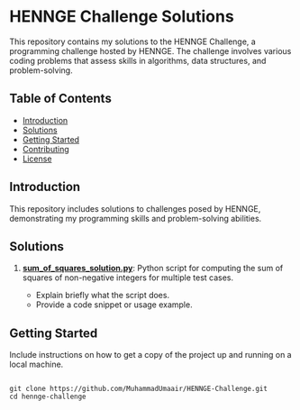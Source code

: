 # HENNGE Challenge Solutions

This repository contains my solutions to the HENNGE Challenge, a programming challenge hosted by HENNGE. The challenge involves various coding problems that assess skills in algorithms, data structures, and problem-solving.

## Table of Contents

- [Introduction](#introduction)
- [Solutions](#solutions)
- [Getting Started](#getting-started)
- [Contributing](#contributing)
- [License](#license)

## Introduction

This repository includes solutions to challenges posed by HENNGE, demonstrating my programming skills and problem-solving abilities.

## Solutions

1. [**sum_of_squares_solution.py**](https://github.com/MuhammadUmaair/HENNGE-Challenge/blob/main/Mission1.py): Python script for computing the sum of squares of non-negative integers for multiple test cases.

   - Explain briefly what the script does.
   - Provide a code snippet or usage example.

## Getting Started

Include instructions on how to get a copy of the project up and running on a local machine.

```

git clone https://github.com/MuhammadUmaair/HENNGE-Challenge.git
cd hennge-challenge

```
